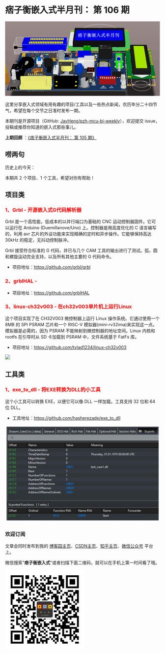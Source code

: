 # 痞子衡嵌入式半月刊： 第 106 期

![](https://raw.githubusercontent.com/JayHeng/pzh-mcu-bi-weekly/master/pics/pzh_mcu_bi_weekly.PNG)

这里分享嵌入式领域有用有趣的项目/工具以及一些热点新闻，农历年分二十四节气，希望在每个交节之日准时发布一期。

本期刊是开源项目（GitHub: [JayHeng/pzh-mcu-bi-weekly](https://github.com/JayHeng/pzh-mcu-bi-weekly)），欢迎提交 issue，投稿或推荐你知道的嵌入式那些事儿。

**上期回顾** ：[《痞子衡嵌入式半月刊： 第 105 期》](https://www.cnblogs.com/henjay724/p/18314326)

## 唠两句

历史上的今天：

本期共 2 个项目、1 个工具，希望对你有帮助！

## 项目类

### <font color="red">1、Grbl - 开源嵌入式G代码解析器</font>

Grbl 是一个高性能，低成本的以并行端口为基础的 CNC 运动控制器固件。它可以运行在 Arduino (Duemillanove/Uno) 上。控制器是用高度优化的 C 语言编写的，利用 avr 芯片的外设功能来实现精确的定时和异步操作。它能够保持高达 30kHz 的稳定，无抖动控制脉冲。

Grbl 接受符合标准的 G 代码，并已与几个 CAM 工具的输出进行了测试。弧，圆和螺旋运动完全支持，以及所有其他主要的 G 代码命令。

 * 项目地址：https://github.com/grbl/grbl

### <font color="red">2、grblHAL - </font>



 * 项目地址：https://github.com/grblHAL

### <font color="red">3、linux-ch32v003 - 在ch32v003单片机上运行Linux</font>

这个项目实现了在 CH32V003 微控制器上运行 Linux 操作系统。它通过使用一个 8MB 的 SPI PSRAM 芯片和一个 RISC-V 模拟器(mini-rv32ima)来实现这一点。模拟器是必需的，因为 PSRAM 不能映射到微控制器的地址空间。Linux 内核和 rootfs 在引导时从 SD 卡加载到 PSRAM 中，文件系统基于 FatFs 库。

 * 项目地址：https://github.com/tvlad1234/linux-ch32v003

 ![](https://raw.githubusercontent.com/JayHeng/pzh-mcu-bi-weekly/master/pics/issue-106/.PNG)

## 工具类

### <font color="red">1、exe_to_dll - 将EXE转换为DLL的小工具</font>

这个小工具可以转换 EXE，以便它可以像 DLL 一样加载。工具支持 32 位和 64 位 DLL。

 * 工具地址：https://github.com/hasherezade/exe_to_dll

 ![](https://raw.githubusercontent.com/JayHeng/pzh-mcu-bi-weekly/master/pics/issue-106/exe_to_dll.PNG)

### 欢迎订阅

文章会同时发布到我的 [博客园主页](https://www.cnblogs.com/henjay724/)、[CSDN主页](https://blog.csdn.net/henjay724)、[知乎主页](https://www.zhihu.com/people/henjay724)、[微信公众号](http://weixin.sogou.com/weixin?type=1&query=痞子衡嵌入式) 平台上。

微信搜索"__痞子衡嵌入式__"或者扫描下面二维码，就可以在手机上第一时间看了哦。

![](https://raw.githubusercontent.com/JayHeng/pzhmcu-picture/master/wechat/pzhMcu_qrcode_258x258.jpg)

